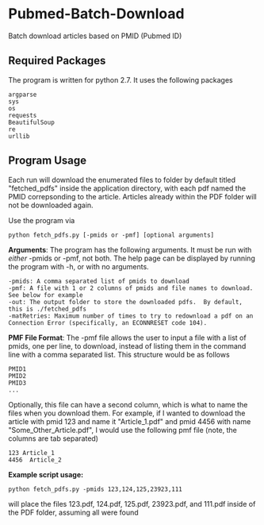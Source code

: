 # Pubmed-Batch-Download

Batch download articles based on PMID (Pubmed ID)

## Required Packages

The program is written for python 2.7.  It uses the following packages
```
argparse
sys
os
requests
BeautifulSoup
re
urllib
```

## Program Usage

Each run will download the enumerated files to folder by default titled "fetched_pdfs" inside the application directory, with each pdf named the PMID correpsonding to the article.  Articles already within the PDF folder will not be downloaded again.

Use the program via 
```
python fetch_pdfs.py [-pmids or -pmf] [optional arguments]
```

**Arguments**:
The program has the following arguments.  It must be run with *either* -pmids or -pmf, not both.  The help page can be displayed by running the program with -h, or with no arguments.
```
-pmids: A comma separated list of pmids to download
-pmf: A file with 1 or 2 columns of pmids and file names to download.  See below for example
-out: The output folder to store the downloaded pdfs.  By default, this is ./fetched_pdfs
-matRetries: Maximum number of times to try to redownload a pdf on an Connection Error (specifically, an ECONNRESET code 104).
```

**PMF File Format**:
The -pmf file allows the user to input a file with a list of pmids, one per line, to download, instead of listing them in the command line with a comma separated list.  This structure would be as follows
```
PMID1
PMID2
PMID3
...
```

Optionally, this file can have a second column, which is what to name the files when you download them.  For example, if I wanted to download the article with pmid 123 and name it "Article_1.pdf" and pmid 4456 with name "Some_Other_Article.pdf", I would use the following pmf file (note, the columns are tab separated)
```
123 Article_1
4456  Article_2
```

**Example script usage:**

```
python fetch_pdfs.py -pmids 123,124,125,23923,111
```
will place the files 123.pdf, 124.pdf, 125.pdf, 23923.pdf, and 111.pdf inside of the PDF folder, assuming all were found
